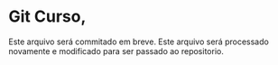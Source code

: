 # Git Curso,

Este arquivo será commitado em breve.
Este arquivo será processado novamente e modificado para 
ser passado ao repositorio.

